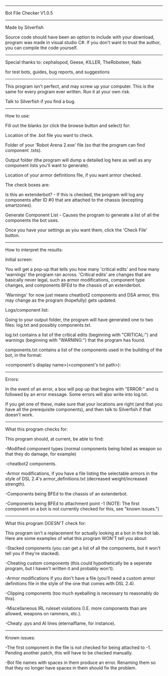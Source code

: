 ***********************
Bot File Checker V1.0.5
***********************
Made by Silverfish

Source code should have been an option to include with your download, program was made in visual studio C#. If you don't want to trust the author, you can compile the code yourself.
***********************
Special thanks to:
cephalopod, Geese, KILLER, TheRoboteer, Nabi

for test bots, guides, bug reports, and suggestions
***********************
This program isn't perfect, and may screw up your computer. This is the same for every program ever written. Run it at your own risk.

Talk to Silverfish if you find a bug.
***********************
How to use:

Fill out the blanks (or click the browse button and select) for:

Location of the .bot file you want to check.

Folder of your 'Robot Arena 2.exe' file (so that the program can find component .txts).

Output folder (the program will dump a detailed log here as well as any component lists you'll want to generate).

Location of your armor definitions file, if you want armor checked.


The check boxes are:

Is this an extenderbot? - If this is checked, the program will log any components after ID #0 that are attached to the chassis (excepting smartzones).

Generate Component List - Causes the program to generate a list of all the components the bot uses.


Once you have your settings as you want them, click the 'Check File' button.
***********************
How to interpret the results:

Initial screen:

You will get a pop-up that tells you how many 'critical edits' and how many 'warnings' the program ran across. 'Critical edits' are changes that are basically never legal, such as armor modifications, component type changes, and components BFEd to the chassis of an extenderbot.

'Warnings' for now just means cheatbot2 components and DSA armor, this may change as the program (hopefully) gets updated.


Logs/component list:

Going to your output folder, the program will have generated one to two files: log.txt and possibly components.txt.

log.txt contains a list of the critical edits (beginning with "CRITICAL:") and warnings (beginning with "WARNING:") that the program has found.

components.txt contains a list of the components used in the building of the bot, in the format:

<component's display name>(<component's txt path>): <number of this component present in the bot>
  
************************
Errors:
  
In the event of an error, a box will pop up that begins with "ERROR:" and is followed by an error message. Some errors will also write into log.txt.
  
If you get one of these, make sure that your locations are right (and that you have all the prerequisite components), and then talk to Silverfish if that doesn't work.
  
************************
What this program checks for:
  
This program should, at current, be able to find:
  
-Modified component types (normal components being listed as weapon so that they do damage, for example)
  
-cheatbot2 components.
  
-Armor modifications, if you have a file listing the selectable armors in the style of DSL 2.4's armor_definitions.txt (decreased weight/increased strength).
  
-Components being BFEd to the chassis of an extenderbot.
  
-Components being BFEd to attachment point -1 (NOTE: The first component on a bot is not currently checked for this, see "known issues.")
  
************************
What this program DOESN'T check for:
  
This program isn't a replacement for actually looking at a bot in the bot lab. Here are some examples of what this program WON'T tell you about:
  
-Stacked components (you can get a list of all the components, but it won't tell you if they're stacked).
  
-Cheating custom components (this could hypothetically be a seperate program, but I haven't written it and probably won't).
  
-Armor modifications if you don't have a file (you'll need a custom armor definitions file in the style of the one that comes with DSL 2.4).
  
-Clipping components (too much eyeballing is necessary to reasonably do this).
  
-Miscellaneous IRL ruleset violations (I.E. more components than are allowed, weapons on rammers, etc.).
  
-Cheaty .pys and AI lines (eternalflame, for instance).
  
************************
Known issues:
  
-The first component in the file is not checked for being attached to -1. Pending another patch, this will have to be checked manually.
  
-Bot file names with spaces in them produce an error. Renaming them so that they no longer have spaces in them should fix the problem.
